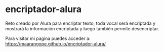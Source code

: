 # encriptador-alura
Reto creado por Alura para encriptar texto, toda vocal será encriptada y mostrará la información encriptada y luego también permite desencriptar.

Para visitar mi pagina puedes acceder a: https://maarangope.github.io/encriptador-alura/

